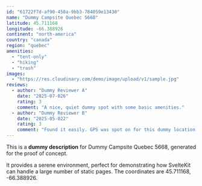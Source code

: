 ```yaml
---
id: "61722f7d-af90-450a-9bb3-784059e13430"
name: "Dummy Campsite Quebec 5668"
latitude: 45.711168
longitude: -66.388926
continent: "north-america"
country: "canada"
region: "quebec"
amenities:
  - "tent-only"
  - "hiking"
  - "trash"
images:
  - "https://res.cloudinary.com/demo/image/upload/v1/sample.jpg"
reviews:
  - author: "Dummy Reviewer A"
    date: "2025-07-026"
    rating: 3
    comment: "A nice, quiet dummy spot with some basic amenities."
  - author: "Dummy Reviewer B"
    date: "2025-05-022"
    rating: 3
    comment: "Found it easily. GPS was spot on for this dummy location."
---
```


This is a **dummy description** for Dummy Campsite Quebec 5668, generated for the proof of concept.

It provides a serene environment, perfect for demonstrating how SvelteKit can handle a large number of static pages. The coordinates are 45.711168, -66.388926.
